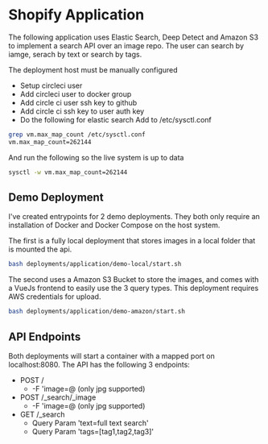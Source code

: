 # Shopify Application
The following application uses Elastic Search, Deep Detect and Amazon S3 to implement a search API over an image repo. The user can search by iamge, serach by text or search by tags.

The deployment host must be manually configured
- Setup circleci user
- Add circleci user to docker group
- Add circle ci user ssh key to github
- Add circle ci ssh key to user auth key
- Do the following for elastic search
Add to /etc/sysctl.conf
```sh
grep vm.max_map_count /etc/sysctl.conf
vm.max_map_count=262144
```
And run the following so the live system is up to data
```sh
sysctl -w vm.max_map_count=262144
```

## Demo Deployment

I've created entrypoints for 2 demo deployments. They both only require an installation of Docker and Docker Compose on the host system.

The first is a fully local deployment that stores images in a local folder that is mounted the api.
```sh
bash deployments/application/demo-local/start.sh
```

The second uses a Amazon S3 Bucket to store the images, and comes with a VueJs frontend to easily use the 3 query types. This deployment requires AWS credentials for upload.
```sh
bash deployments/application/demo-amazon/start.sh
```

## API Endpoints
Both deployments will start a container with a mapped port on localhost:8080. The API has the following 3 endpoints:
- POST /
    - -F 'image=@<imagepath> (only jpg supported)
- POST /_search/_image
    - -F 'image=@<imagepath> (only jpg supported)
- GET /_search
    - Query Param 'text=full text search'
    - Query Param 'tags=[tag1,tag2,tag3]'

